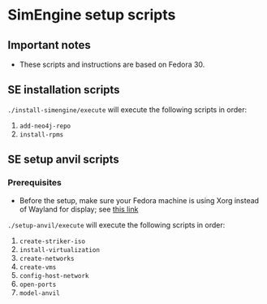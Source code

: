 # SimEngine setup scripts

## Important notes
* These scripts and instructions are based on Fedora 30.

## SE installation scripts

`./install-simengine/execute` will execute the following scripts in order:
1. `add-neo4j-repo`
2. `install-rpms`

## SE setup anvil scripts

### Prerequisites
* Before the setup, make sure your Fedora machine is using Xorg instead of Wayland for display; see [this link](https://docs.fedoraproject.org/en-US/quick-docs/configuring-xorg-as-default-gnome-session/ "Configuring Xorg as the default GNOME session")

`./setup-anvil/execute` will execute the following scripts in order:
1. `create-striker-iso`
2. `install-virtualization`
3. `create-networks`
4. `create-vms`
5. `config-host-network`
6. `open-ports`
7. `model-anvil`
